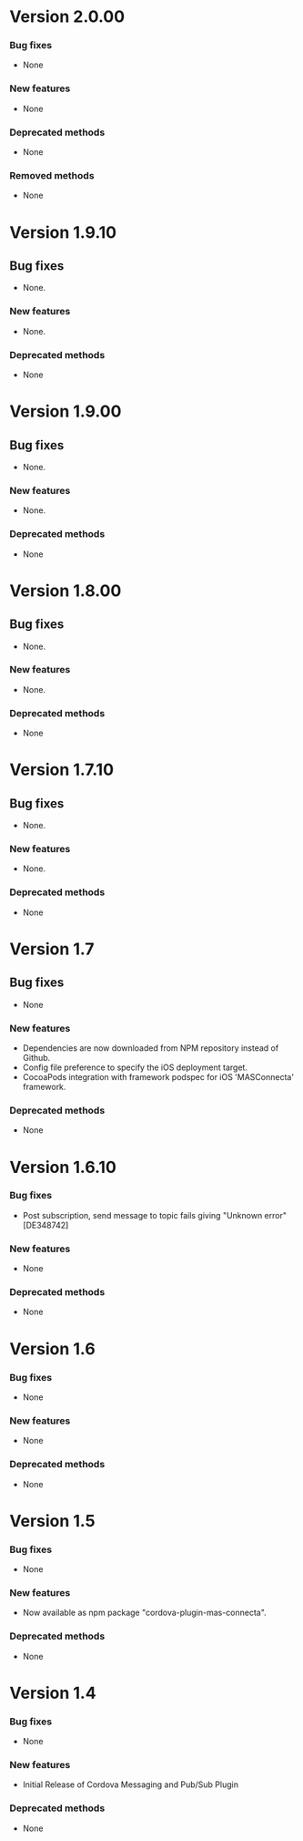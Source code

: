 # Version 2.0.00

### Bug fixes
- None

### New features
- None

### Deprecated methods
- None

### Removed methods
- None

# Version 1.9.10

## Bug fixes
- None.

### New features
- None.

### Deprecated methods
- None

# Version 1.9.00

## Bug fixes
- None.

### New features
- None.

### Deprecated methods
- None

# Version 1.8.00

## Bug fixes
- None.

### New features
- None.

### Deprecated methods
- None


# Version 1.7.10

## Bug fixes
- None.

### New features
- None.

### Deprecated methods
- None


# Version 1.7

## Bug fixes
- None

### New features
- Dependencies are now downloaded from NPM repository instead of Github.
- Config file preference to specify the iOS deployment target.
- CocoaPods integration with framework podspec for iOS 'MASConnecta' framework.

### Deprecated methods
- None

# Version 1.6.10

### Bug fixes
- Post subscription, send message to topic fails giving "Unknown error"[DE348742]

### New features
- None

### Deprecated methods
- None

# Version 1.6

### Bug fixes
- None

### New features
- None

### Deprecated methods
- None

# Version 1.5

### Bug fixes
- None

### New features
- Now available as npm package "cordova-plugin-mas-connecta".

### Deprecated methods
- None

# Version 1.4

### Bug fixes
- None

### New features
- Initial Release of Cordova Messaging and Pub/Sub Plugin

### Deprecated methods
- None

 [mag]: https://docops.ca.com/mag
 [mas.ca.com]: http://mas.ca.com/
 [docs]: http://mas.ca.com/docs/
 [blog]: http://mas.ca.com/blog/

 [releases]: ../../releases
 [contributing]: /CONTRIBUTING.md
 [license-link]: /LICENSE
